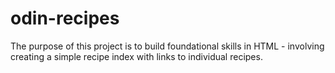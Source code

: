 # odin-recipes
The purpose of this project is to build foundational skills in HTML - involving creating a simple recipe index with links to individual recipes.

